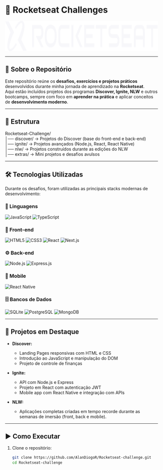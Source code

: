 # 🚀 Rocketseat Challenges  

<p align="center">
  <img src="rockseat.svg" alt="Rocketseat Logo" height="100"/>
</p>

---

## 📖 Sobre o Repositório  

Este repositório reúne os **desafios, exercícios e projetos práticos** desenvolvidos durante minha jornada de aprendizado na **Rocketseat**.  
Aqui estão incluídos projetos dos programas **Discover, Ignite, NLW** e outros bootcamps, sempre com foco em **aprender na prática** e aplicar conceitos de **desenvolvimento moderno**.  

---

## 📂 Estrutura  

Rocketseat-Challenge/  
│── discover/   → Projetos do Discover (base do front-end e back-end)  
│── ignite/     → Projetos avançados (Node.js, React, React Native)  
│── nlw/        → Projetos construídos durante as edições do NLW  
│── extras/     → Mini projetos e desafios avulsos  

---

## 🛠️ Tecnologias Utilizadas  

Durante os desafios, foram utilizadas as principais stacks modernas de desenvolvimento:  

### 🌱 Linguagens  
![JavaScript](https://img.shields.io/badge/JavaScript-F7DF1E?style=for-the-badge&logo=javascript&logoColor=black)
![TypeScript](https://img.shields.io/badge/TypeScript-3178C6?style=for-the-badge&logo=typescript&logoColor=white)

### 🎨 Front-end  
![HTML5](https://img.shields.io/badge/HTML5-E34F26?style=for-the-badge&logo=html5&logoColor=white)
![CSS3](https://img.shields.io/badge/CSS3-1572B6?style=for-the-badge&logo=css3&logoColor=white)
![React](https://img.shields.io/badge/React-61DAFB?style=for-the-badge&logo=react&logoColor=black)
![Next.js](https://img.shields.io/badge/Next.js-000000?style=for-the-badge&logo=nextdotjs&logoColor=white)

### ⚙️ Back-end  
![Node.js](https://img.shields.io/badge/Node.js-339933?style=for-the-badge&logo=node.js&logoColor=white)
![Express.js](https://img.shields.io/badge/Express-000000?style=for-the-badge&logo=express&logoColor=white)

### 📱 Mobile  
![React Native](https://img.shields.io/badge/React_Native-61DAFB?style=for-the-badge&logo=react&logoColor=black)

### 🗄️ Bancos de Dados  
![SQLite](https://img.shields.io/badge/SQLite-003B57?style=for-the-badge&logo=sqlite&logoColor=white)
![PostgreSQL](https://img.shields.io/badge/PostgreSQL-336791?style=for-the-badge&logo=postgresql&logoColor=white)
![MongoDB](https://img.shields.io/badge/MongoDB-47A248?style=for-the-badge&logo=mongodb&logoColor=white)

---

## 📘 Projetos em Destaque  

- **Discover:**  
  - Landing Pages responsivas com HTML e CSS  
  - Introdução ao JavaScript e manipulação do DOM  
  - Projeto de controle de finanças  

- **Ignite:**  
  - API com Node.js e Express  
  - Projeto em React com autenticação JWT  
  - Mobile app com React Native e integração com APIs  

- **NLW:**  
  - Aplicações completas criadas em tempo recorde durante as semanas de imersão (front, back e mobile).  

---

## ▶️ Como Executar  

1. Clone o repositório:  
   ```bash
   git clone https://github.com/AlanDiogoR/Rocketseat-challenge.git
   cd Rocketseat-challenge
